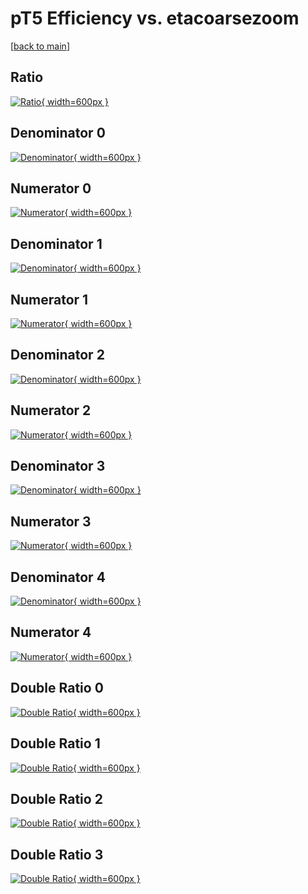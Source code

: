 # pT5 Efficiency vs. etacoarsezoom

[[back to main](./)]



## Ratio

[![Ratio](../mtv/var/pT5_base_11_1_eff_etacoarsezoom.png){ width=600px }](../mtv/var/pT5_base_11_1_eff_etacoarsezoom.pdf)

## Denominator 0

[![Denominator](../mtv/den/pT5_base_11_1_eff_etacoarsezoom_den0.png){ width=600px }](../mtv/den/pT5_base_11_1_eff_etacoarsezoom_den0.pdf)

## Numerator 0

[![Numerator](../mtv/num/pT5_base_11_1_eff_etacoarsezoom_num0.png){ width=600px }](../mtv/num/pT5_base_11_1_eff_etacoarsezoom_num0.pdf)

## Denominator 1

[![Denominator](../mtv/den/pT5_base_11_1_eff_etacoarsezoom_den1.png){ width=600px }](../mtv/den/pT5_base_11_1_eff_etacoarsezoom_den1.pdf)

## Numerator 1

[![Numerator](../mtv/num/pT5_base_11_1_eff_etacoarsezoom_num1.png){ width=600px }](../mtv/num/pT5_base_11_1_eff_etacoarsezoom_num1.pdf)

## Denominator 2

[![Denominator](../mtv/den/pT5_base_11_1_eff_etacoarsezoom_den2.png){ width=600px }](../mtv/den/pT5_base_11_1_eff_etacoarsezoom_den2.pdf)

## Numerator 2

[![Numerator](../mtv/num/pT5_base_11_1_eff_etacoarsezoom_num2.png){ width=600px }](../mtv/num/pT5_base_11_1_eff_etacoarsezoom_num2.pdf)

## Denominator 3

[![Denominator](../mtv/den/pT5_base_11_1_eff_etacoarsezoom_den3.png){ width=600px }](../mtv/den/pT5_base_11_1_eff_etacoarsezoom_den3.pdf)

## Numerator 3

[![Numerator](../mtv/num/pT5_base_11_1_eff_etacoarsezoom_num3.png){ width=600px }](../mtv/num/pT5_base_11_1_eff_etacoarsezoom_num3.pdf)

## Denominator 4

[![Denominator](../mtv/den/pT5_base_11_1_eff_etacoarsezoom_den4.png){ width=600px }](../mtv/den/pT5_base_11_1_eff_etacoarsezoom_den4.pdf)

## Numerator 4

[![Numerator](../mtv/num/pT5_base_11_1_eff_etacoarsezoom_num4.png){ width=600px }](../mtv/num/pT5_base_11_1_eff_etacoarsezoom_num4.pdf)

## Double Ratio 0

[![Double Ratio](../mtv/ratio/pT5_base_11_1_eff_etacoarsezoom_ratio0.png){ width=600px }](../mtv/ratio/pT5_base_11_1_eff_etacoarsezoom_ratio0.pdf)

## Double Ratio 1

[![Double Ratio](../mtv/ratio/pT5_base_11_1_eff_etacoarsezoom_ratio1.png){ width=600px }](../mtv/ratio/pT5_base_11_1_eff_etacoarsezoom_ratio1.pdf)

## Double Ratio 2

[![Double Ratio](../mtv/ratio/pT5_base_11_1_eff_etacoarsezoom_ratio2.png){ width=600px }](../mtv/ratio/pT5_base_11_1_eff_etacoarsezoom_ratio2.pdf)

## Double Ratio 3

[![Double Ratio](../mtv/ratio/pT5_base_11_1_eff_etacoarsezoom_ratio3.png){ width=600px }](../mtv/ratio/pT5_base_11_1_eff_etacoarsezoom_ratio3.pdf)

